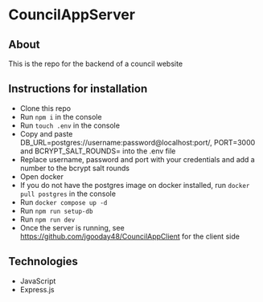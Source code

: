 # CouncilAppServer

## About
This is the repo for the backend of a council website


## Instructions for installation
- Clone this repo
- Run `npm i` in the console
- Run `touch .env` in the console
- Copy and paste DB_URL=postgres://username:password@localhost:port/, PORT=3000 and BCRYPT_SALT_ROUNDS= into the .env file
- Replace username, password and port with your credentials and add a number to the bcrypt salt rounds
- Open docker
- If you do not have the postgres image on docker installed, run `docker pull postgres` in the console
- Run `docker compose up -d`
- Run `npm run setup-db`
- Run `npm run dev`
- Once the server is running, see https://github.com/jgooday48/CouncilAppClient for the client side

## Technologies
- JavaScript
- Express.js
